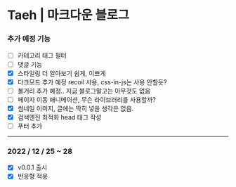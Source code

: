 # Taeh | 마크다운 블로그

### 추가 예정 기능

- [ ] 카테고리 태그 필터
- [ ] 댓글 기능
- [x] 스타일링 더 알아보기 쉽게, 이쁘게
- [x] 다크모드 추가 예정 recoil 사용, css-in-js는 사용 안할듯?
- [ ] 볼거리 추가 예정.. 지금 블로그말고는 아무것도 없음
- [ ] 페이지 이동 애니메이션, 무슨 라이브러리를 사용할까?
- [x] 썸네일 이미지, 글에는 딱히 넣을 생각은 없음.
- [x] 검색엔진 최적화 head 태그 작성
- [ ] 푸터 추가

---

### 2022 / 12 / 25 ~ 28

- [x] v0.0.1 출시
- [x] 반응형 적용
